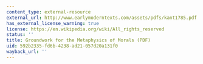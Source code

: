 ```yaml
---
content_type: external-resource
external_url: http://www.earlymoderntexts.com/assets/pdfs/kant1785.pdf
has_external_license_warning: true
license: https://en.wikipedia.org/wiki/All_rights_reserved
status: ''
title: Groundwork for the Metaphysics of Morals (PDF)
uid: 592b2335-fd6b-4238-ad21-057d20a131f0
wayback_url: ''
---
```

